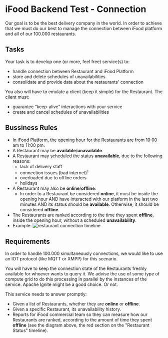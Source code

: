 # iFood Backend Test - Connection

Our goal is to be the best delivery company in the world. In order to achieve that we must do our best to manage the connection between iFood platform and all of our 100.000 restaurants. 

## Tasks

Your task is to develop one (or more, feel free) service(s) to:
* handle connection between Restaurant and iFood Platform
* store and delete schedules of unavailabilities
* consolidate and provide data about the restaurants' connection

You also will have to emulate a client (keep it simple) for the Restaurant. The client must:
* guarantee “keep-alive” interactions with your service
* create and cancel schedules of unavailabilities 

## Bussiness Rules

* In iFood Platform, the opening hour for the Restaurants are from 10:00 am to 11:00 pm. 
* A Restaurant may be **available**/**unavailable**.
* A Restaurant may scheduled the status **unavailable**, due to the following reasons:
  - lack of delivery staff
  - connection issues (bad internet)<sup>1</sup>
  - overloaded due to offline orders 
  - holidays
* A Restaurant may also be **online**/**offline**:
  - In order to a Restaurant be considered **online**, it must be inside the opening hour AND have interacted with our platform in the last two minutes AND its status should be **available**. Otherwise, it should be considered **offline**.
* The Restaurants are ranked according to the time they spent **offline**, inside the opening hour, without a scheduled **unavailability**.
* Example:
![restaurant connection timeline](https://www.lucidchart.com/publicSegments/view/4d48ac9c-e543-4531-abd5-eff0d9788ea6/image.png)

## Requirements

In order to handle 100.000 simultaneously connections, we would like to use an IOT protocol (like MQTT or XMPP) for this scenario. 

You will have to keep the connection state of the Restaurants freshly available for whoever wants to query it. We advise the use of some type of compute grid to do this processing in parallel by the instances of the service. Apache Ignite might be a good choice. Or not.

This service needs to answer promptly:
* Given a list of Restaurants, whether they are **online** or **offline**. 
* Given a specific Restaurant, its unavailability history. 
* Reports for iFood commercial team so they can measure how our Restaurants are ranked, according to the amount of time they spent **offline** (see the diagram above, the red section on the "Restaurant Status" timeline).


